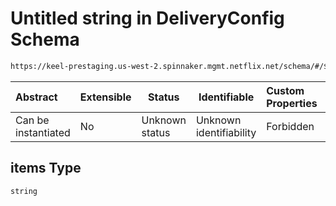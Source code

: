 # Untitled string in DeliveryConfig Schema

```txt
https://keel-prestaging.us-west-2.spinnaker.mgmt.netflix.net/schema/#/$defs/ClusterDependencies/properties/targetGroups/items
```




| Abstract            | Extensible | Status         | Identifiable            | Custom Properties | Additional Properties | Access Restrictions | Defined In                                                    |
| :------------------ | ---------- | -------------- | ----------------------- | :---------------- | --------------------- | ------------------- | ------------------------------------------------------------- |
| Can be instantiated | No         | Unknown status | Unknown identifiability | Forbidden         | Allowed               | none                | [keel.schema.json\*](keel.schema.json "open original schema") |

## items Type

`string`
